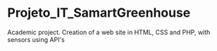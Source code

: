# Projeto_IT_SamartGreenhouse
Academic project. Creation of a web site in HTML, CSS and PHP, with sensors using API's
